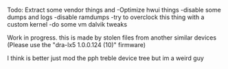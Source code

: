 Todo:
Extract some vendor things and
-Optimize hwui things
-disable some dumps and logs
-disable ramdumps
-try to overclock this thing with a custom kernel
-do some vm dalvik tweaks

Work in progress. this is made by stolen files from another similar devices (Please use the "dra-lx5 1.0.0.124 (10)" firmware)



I think is better just mod the pph treble device tree but im a weird guy
